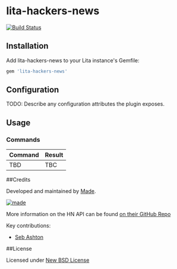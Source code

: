 # lita-hackers-news

[![Build Status](https://travis-ci.org/madebymade/lita-hackers-news.svg?branch=master)](https://travis-ci.org/madebymade/lita-hackers-news)

## Installation

Add lita-hackers-news to your Lita instance's Gemfile:

``` ruby
gem 'lita-hackers-news'
```

## Configuration

TODO: Describe any configuration attributes the plugin exposes.

## Usage

### Commands

| Command              | Result                                   |
| -------------------- | ---------------------------------------- |
| TBD                  | TBC                                      |

##Credits

Developed and maintained by [Made](http://www.madetech.co.uk?ref=github&repo=lita-mac_spotify_control).

[![made](https://s3-eu-west-1.amazonaws.com/made-assets/googleapps/google-apps.png)](http://www.madetech.co.uk?ref=github&repo=lita-mac_spotify_control)

More information on the HN API can be found [on their GitHub Repo](https://github.com/HackerNews/API)

Key contributions:

* [Seb Ashton](https://github.com/sebashton)

##License

Licensed under [New BSD License](https://github.com/madebymade/lita-mac_spotify_control/blob/master/BSD-LICENSE.md)
